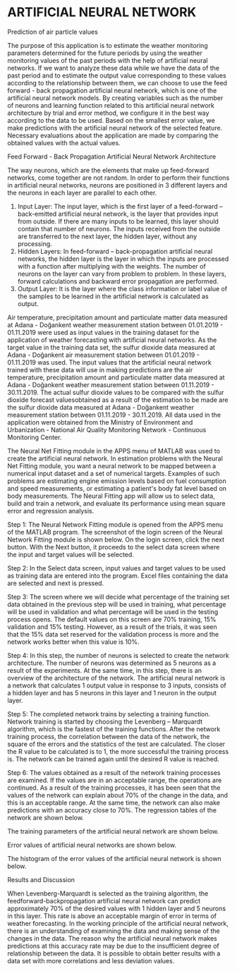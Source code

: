 # ARTIFICIAL NEURAL NETWORK
 Prediction of air particle values

 The purpose of this application is to estimate the weather monitoring parameters determined for the future periods by using the weather monitoring values ​​of the past periods with the help of artificial neural networks. If we want to analyze these data while we have the data of the past period and to estimate the output value corresponding to these values ​​according to the relationship between them, we can choose to use the feed forward - back propagation artificial neural network, which is one of the artificial neural network models. By creating variables such as the number of neurons and learning function related to this artificial neural network architecture by trial and error method, we configure it in the best way according to the data to be used. Based on the smallest error value, we make predictions with the artificial neural network of the selected feature. Necessary evaluations about the application are made by comparing the obtained values ​​with the actual values.



 Feed Forward - Back Propagation Artificial Neural Network Architecture

The way neurons, which are the elements that make up feed-forward networks, come together are not random. In order to perform their functions in artificial neural networks, neurons are positioned in 3 different layers and the neurons in each layer are parallel to each other.






1) Input Layer: The input layer, which is the first layer of a feed-forward – back-emitted artificial neural network, is the layer that provides input from outside. If there are many inputs to be learned, this layer should contain that number of neurons. The inputs received from the outside are transferred to the next layer, the hidden layer, without any processing.
2) Hidden Layers: In feed-forward – back-propagation artificial neural networks, the hidden layer is the layer in which the inputs are processed with a function after multiplying with the weights. The number of neurons on the layer can vary from problem to problem. In these layers, forward calculations and backward error propagation are performed.
3) Output Layer: It is the layer where the class information or label value of the samples to be learned in the artificial network is calculated as output.




Air temperature, precipitation amount and particulate matter data measured at Adana - Doğankent weather measurement station between 01.01.2019 - 01.11.2019 were used as input values ​​in the training dataset for the application of weather forecasting with artificial neural networks.
As the target value in the training data set, the sulfur dioxide data measured at Adana - Doğankent air measurement station between 01.01.2019 - 01.11.2019 was used.
The input values ​​that the artificial neural network trained with these data will use in making predictions are the air temperature, precipitation amount and particulate matter data measured at Adana - Doğankent weather measurement station between 01.11.2019 - 30.11.2019. The actual sulfur dioxide values ​​to be compared with the sulfur dioxide forecast values ​​obtained as a result of the estimation to be made are the sulfur dioxide data measured at Adana - Doğankent weather measurement station between 01.11.2019 - 30.11.2019.
All data used in the application were obtained from the Ministry of Environment and Urbanization - National Air Quality Monitoring Network - Continuous Monitoring Center.



The Neural Net Fitting module in the APPS menu of MATLAB was used to create the artificial neural network. In estimation problems with the Neural Net Fitting module, you want a neural network to be mapped between a numerical input dataset and a set of numerical targets. Examples of such problems are estimating engine emission levels based on fuel consumption and speed measurements, or estimating a patient's body fat level based on body measurements. The Neural Fitting app will allow us to select data, build and train a network, and evaluate its performance using mean square error and regression analysis.



Step 1: The Neural Network Fitting module is opened from the APPS menu of the MATLAB program. The screenshot of the login screen of the Neural Network Fitting module is shown below. On the login screen, click the next button. With the Next button, it proceeds to the select data screen where the input and target values ​​will be selected.


Step 2: In the Select data screen, input values ​​and target values ​​to be used as training data are entered into the program. Excel files containing the data are selected and next is pressed.


Step 3: The screen where we will decide what percentage of the training set data obtained in the previous step will be used in training, what percentage will be used in validation and what percentage will be used in the testing process opens. The default values ​​on this screen are 70% training, 15% validation and 15% testing. However, as a result of the trials, it was seen that the 15% data set reserved for the validation process is more and the network works better when this value is 10%.


Step 4: In this step, the number of neurons is selected to create the network architecture. The number of neurons was determined as 5 neurons as a result of the experiments. At the same time, in this step, there is an overview of the architecture of the network. The artificial neural network is a network that calculates 1 output value in response to 3 inputs, consists of a hidden layer and has 5 neurons in this layer and 1 neuron in the output layer.



Step 5: The completed network trains by selecting a training function. Network training is started by choosing the Levenberg – Marquardt algorithm, which is the fastest of the training functions. After the network training process, the correlation between the data of the network, the square of the errors and the statistics of the test are calculated. The closer the R value to be calculated is to 1, the more successful the training process is. The network can be trained again until the desired R value is reached.



Step 6: The values ​​obtained as a result of the network training processes are examined. If the values ​​are in an acceptable range, the operations are continued. As a result of the training processes, it has been seen that the values ​​of the network can explain about 70% of the change in the data, and this is an acceptable range. At the same time, the network can also make predictions with an accuracy close to 70%. The regression tables of the network are shown below.


The training parameters of the artificial neural network are shown below.

Error values ​​of artificial neural networks are shown below.

The histogram of the error values ​​of the artificial neural network is shown below.




Results and Discussion

When Levenberg-Marquardt is selected as the training algorithm, the feedforward-backpropagation artificial neural network can predict approximately 70% of the desired values ​​with 1 hidden layer and 5 neurons in this layer. This rate is above an acceptable margin of error in terms of weather forecasting. In the working principle of the artificial neural network, there is an understanding of examining the data and making sense of the changes in the data. The reason why the artificial neural network makes predictions at this accuracy rate may be due to the insufficient degree of relationship between the data. It is possible to obtain better results with a data set with more correlations and less deviation values.



